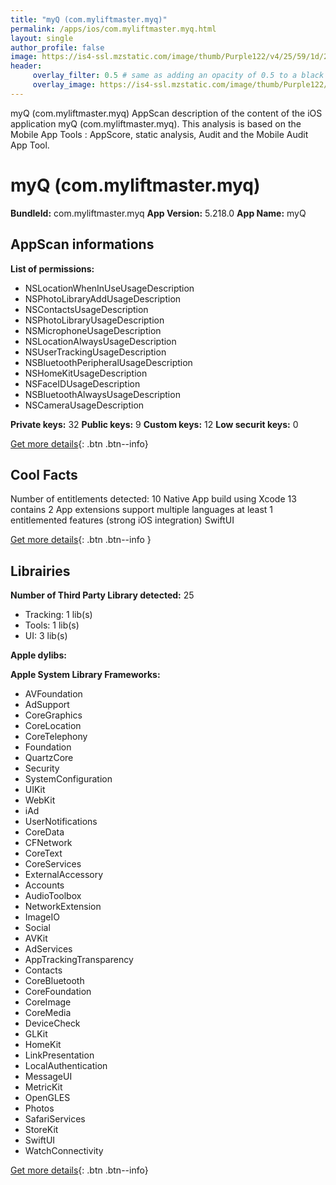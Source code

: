 ```yaml
---
title: "myQ (com.myliftmaster.myq)"
permalink: /apps/ios/com.myliftmaster.myq.html
layout: single
author_profile: false
image: https://is4-ssl.mzstatic.com/image/thumb/Purple122/v4/25/59/1d/25591d0e-adca-7324-a98b-c25733f43567/AppIcon-LiftMaster-1x_U007emarketing-0-5-0-85-220.png/512x512bb.jpg
header: 
     overlay_filter: 0.5 # same as adding an opacity of 0.5 to a black background
     overlay_image: https://is4-ssl.mzstatic.com/image/thumb/Purple122/v4/25/59/1d/25591d0e-adca-7324-a98b-c25733f43567/AppIcon-LiftMaster-1x_U007emarketing-0-5-0-85-220.png/512x512bb.jpg
---
```

myQ (com.myliftmaster.myq) AppScan description of the content of the iOS application myQ (com.myliftmaster.myq). This analysis is based on the Mobile App Tools : AppScore, static analysis, Audit and the Mobile Audit App Tool.

# myQ (com.myliftmaster.myq)

**BundleId:** com.myliftmaster.myq
**App Version:** 5.218.0
**App Name:** myQ


## AppScan informations 

**List of permissions:** 
- NSLocationWhenInUseUsageDescription
- NSPhotoLibraryAddUsageDescription
- NSContactsUsageDescription
- NSPhotoLibraryUsageDescription
- NSMicrophoneUsageDescription
- NSLocationAlwaysUsageDescription
- NSUserTrackingUsageDescription
- NSBluetoothPeripheralUsageDescription
- NSHomeKitUsageDescription
- NSFaceIDUsageDescription
- NSBluetoothAlwaysUsageDescription
- NSCameraUsageDescription
  
  
**Private keys:** 32
**Public keys:** 9
**Custom keys:** 12
**Low securit keys:** 0
  
[Get more details](/pricing.html){: .btn .btn--info}

## Cool Facts

Number of entitlements detected: 10
Native App
build using Xcode 13
contains 2 App extensions
support multiple languages
at least 1 entitlemented features (strong iOS integration)
SwiftUI
  
[Get more details](/pricing.html){: .btn .btn--info }

## Librairies 
**Number of Third Party Library detected:** 25
- Tracking: 1 lib(s)
- Tools: 1 lib(s)
- UI: 3 lib(s)


**Apple dylibs:**


**Apple System Library Frameworks:**
- AVFoundation
- AdSupport
- CoreGraphics
- CoreLocation
- CoreTelephony
- Foundation
- QuartzCore
- Security
- SystemConfiguration
- UIKit
- WebKit
- iAd
- UserNotifications
- CoreData
- CFNetwork
- CoreText
- CoreServices
- ExternalAccessory
- Accounts
- AudioToolbox
- NetworkExtension
- ImageIO
- Social
- AVKit
- AdServices
- AppTrackingTransparency
- Contacts
- CoreBluetooth
- CoreFoundation
- CoreImage
- CoreMedia
- DeviceCheck
- GLKit
- HomeKit
- LinkPresentation
- LocalAuthentication
- MessageUI
- MetricKit
- OpenGLES
- Photos
- SafariServices
- StoreKit
- SwiftUI
- WatchConnectivity


  
[Get more details](/pricing.html){: .btn .btn--info}

